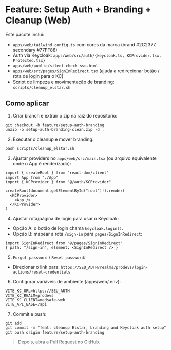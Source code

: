 # Feature: Setup Auth + Branding + Cleanup (Web)

Este pacote inclui:
- `apps/web/tailwind.config.ts` com cores da marca (brand #2C2377, secondary #77FF88)
- Auth via Keycloak: `apps/web/src/auth/{keycloak.ts, KCProvider.tsx, Protected.tsx}`
- `apps/web/public/silent-check-sso.html`
- `apps/web/src/pages/SignInRedirect.tsx` (ajuda a redirecionar botão / rota de login para o KC)
- Script de limpeza e movimentação de branding: `scripts/cleanup_elstar.sh`

## Como aplicar

1) Criar branch e extrair o zip na raiz do repositório:
```
git checkout -b feature/setup-auth-branding
unzip -o setup-auth-branding-clean.zip -d .
```

2) Executar o cleanup e mover branding:
```
bash scripts/cleanup_elstar.sh
```

3) Ajustar providers no `apps/web/src/main.tsx` (ou arquivo equivalente onde o App é renderizado):
```tsx
import { createRoot } from "react-dom/client"
import App from "./App"
import { KCProvider } from "@/auth/KCProvider"

createRoot(document.getElementById("root")!).render(
  <KCProvider>
    <App />
  </KCProvider>
)
```

4) Ajustar rota/página de login para usar o Keycloak:
- Opção A: o botão de login chama `keycloak.login()`.
- Opção B: mapear a rota `/sign-in` para `pages/SignInRedirect`:

```tsx
import SignInRedirect from "@/pages/SignInRedirect"
{ path: "/sign-in", element: <SignInRedirect /> }
```

5) `Forgot password` / `Reset password`:
- Direcionar o link para:
`https://SEU_AUTH/realms/prodevs/login-actions/reset-credentials`

6) Configurar variáveis de ambiente (apps/web/.env):
```
VITE_KC_URL=https://SEU_AUTH
VITE_KC_REALM=prodevs
VITE_KC_CLIENT=medsafe-web
VITE_API_BASE=/api
```

7) Commit e push:
```
git add .
git commit -m "feat: cleanup Elstar, branding and Keycloak auth setup"
git push origin feature/setup-auth-branding
```

> Depois, abra a Pull Request no GitHub.
